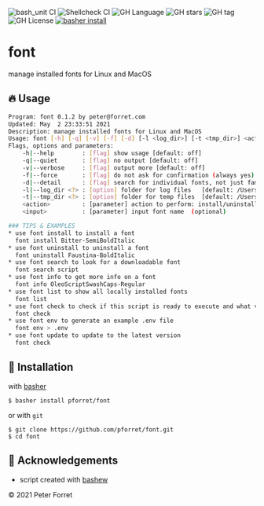 ![bash_unit CI](https://github.com/pforret/font/workflows/bash_unit%20CI/badge.svg)
![Shellcheck CI](https://github.com/pforret/font/workflows/Shellcheck%20CI/badge.svg)
![GH Language](https://img.shields.io/github/languages/top/pforret/font)
![GH stars](https://img.shields.io/github/stars/pforret/font)
![GH tag](https://img.shields.io/github/v/tag/pforret/font)
![GH License](https://img.shields.io/github/license/pforret/font)
[![basher install](https://img.shields.io/badge/basher-install-white?logo=gnu-bash&style=flat)](https://basher.gitparade.com/package/)

# font

manage installed fonts for Linux and MacOS

## 🔥 Usage
```bash
Program: font 0.1.2 by peter@forret.com
Updated: May  2 23:33:51 2021
Description: manage installed fonts for Linux and MacOS
Usage: font [-h] [-q] [-v] [-f] [-d] [-l <log_dir>] [-t <tmp_dir>] <action> <input?>
Flags, options and parameters:
    -h|--help        : [flag] show usage [default: off]
    -q|--quiet       : [flag] no output [default: off]
    -v|--verbose     : [flag] output more [default: off]
    -f|--force       : [flag] do not ask for confirmation (always yes) [default: off]
    -d|--detail      : [flag] search for individual fonts, not just families [default: off]
    -l|--log_dir <?> : [option] folder for log files   [default: /Users/pforret/log/font]
    -t|--tmp_dir <?> : [option] folder for temp files  [default: /Users/pforret/.tmp]
    <action>         : [parameter] action to perform: install/uninstall/search/list/info
    <input>          : [parameter] input font name  (optional)

### TIPS & EXAMPLES
* use font install to install a font
  font install Bitter-SemiBoldItalic
* use font uninstall to uninstall a font
  font uninstall Faustina-BoldItalic
* use font search to look for a downloadable font
  font search script
* use font info to get more info on a font
  font info OleoScriptSwashCaps-Regular
* use font list to show all locally installed fonts
  font list
* use font check to check if this script is ready to execute and what values the options/flags are
  font check
* use font env to generate an example .env file
  font env > .env
* use font update to update to the latest version
  font check
```

## 🚀 Installation

with [basher](https://www.basher.it)

	$ basher install pforret/font

or with `git`

	$ git clone https://github.com/pforret/font.git
	$ cd font

## 📝 Acknowledgements

* script created with [bashew](https://github.com/pforret/bashew)

&copy; 2021 Peter Forret
